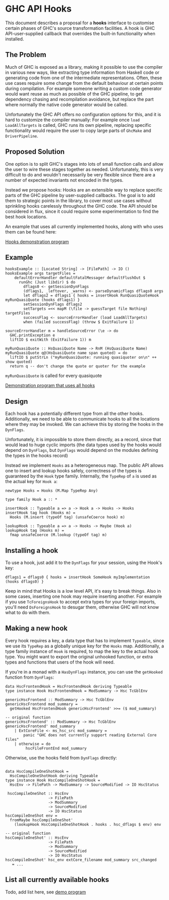 # GHC API Hooks


This document describes a proposal for a **hooks** interface to customise certain phases of GHC's source transformation facilities.  A hook is GHC API-user-supplied callback that overrides the built-in functionality when installed.

## The Problem


Much of GHC is exposed as a library, making it possible to use the compiler in various new ways, like extracting type information from Haskell code or generating code from one of the intermediate representations. Often, these use cases require some change from the default behaviour at certain points during compilation. For example someone writing a custom code generator would want reuse as much as possible of the GHC pipeline, to get dependency chasing and recompilation avoidance, but replace the part where normally the native code generator would be called.


Unfortunately the GHC API offers no configuration options for this, and it is hard to customize the compiler manually: For example once `load LoadAllTargets` is called, GHC runs its own pipeline, replacing specific functionality would require the user to copy large parts of `GhcMake` and `DriverPipeline`.

## Proposed Solution


One option is to split GHC's stages into lots of small function calls and allow the user to wire these stages together as needed.  Unfortunately, this is very difficult to do and wouldn't necessarily be very flexible since there are a number of expected invariants not encoded in the types.


Instead we propose hooks: Hooks are an extensible way to replace specific parts of the GHC pipeline by user-supplied callbacks. The goal is to add them to strategic points in the library, to cover most use cases without sprinkling hooks carelessly throughout the GHC code. The API should be considered in flux, since it could require some experimentation to find the best hook locations.


An example that uses all currently implemented hooks, along with who uses them can be found here:

[Hooks demonstration program](https://gist.github.com/luite/6444273)

## Example

```wiki
hooksExample :: [Located String] -> [FilePath] -> IO ()
hooksExample args targetFiles =
    defaultErrorHandler defaultFatalMessager defaultFlushOut $
      runGhc (Just libdir) $ do
        dflags0 <- getSessionDynFlags
        (dflags1, _leftover, _warns) <- parseDynamicFlags dflags0 args
        let dflags2 = dflags1 { hooks = insertHook RunQuasiQuoteHook myRunQuasiQuote (hooks dflags1) }
        setSessionDynFlags dflags2
        setTargets =<< mapM (\file -> guessTarget file Nothing) targetFiles
        successFlag <- sourceErrorHandler (load LoadAllTargets)
        when (failed successFlag) (throw $ ExitFailure 1)

sourceErrorHandler m = handleSourceError (\e -> do
  GHC.printException e
  liftIO $ exitWith (ExitFailure 1)) m

myRunQuasiQuote :: HsQuasiQuote Name -> RnM (HsQuasiQuote Name)
myRunQuasiQuote q@(HsQuasiQuote name span quoted) = do
  liftIO $ putStrLn ("myRunQuasiQuote: running quasiquoter on\n" ++ show quoted)
  return q -- don't change the quote or quoter for the example
```

`myRunQuasiQuote` is called for every quasiquote

[Demonstration program that uses all hooks](https://gist.github.com/luite/6444273)

## Design


Each hook has a potentially different type from all the other hooks. Additionally, we need to be able to communicate hooks to all the locations where they may be invoked. We can achieve this by storing the hooks in the `DynFlags`.


Unfortunately, it is impossible to store them directly, as a record, since that would lead to huge cyclic imports (the data types used by the hooks would depend on `DynFlags`, but `DynFlags` would depend on the modules defining the types in the hooks record)


Instead we implement `Hooks` as a heterogeneous map. The public API allows one to insert and lookup hooks safely, correctness of the types is guaranteed by the `Hook` type family. Internally, the `TypeRep` of `a` is used as the actual key for `Hook a`:

```wiki
newtype Hooks = Hooks (M.Map TypeRep Any)

type family Hook a :: *

insertHook :: Typeable a => a -> Hook a -> Hooks -> Hooks
insertHook tag hook (Hooks m) =
  Hooks (M.insert (typeOf tag) (unsafeCoerce hook) m)

lookupHook :: Typeable a => a -> Hooks -> Maybe (Hook a)
lookupHook tag (Hooks m) =
  fmap unsafeCoerce (M.lookup (typeOf tag) m)
```

## Installing a hook


To use a hook, just add it to the `DynFlags` for your session, using the Hook's key:

```wiki
dflags1 = dflags0 { hooks = insertHook SomeHook myImplementation (hooks dflags0) }
```


Keep in mind that Hooks is a low level API, it's easy to break things. Also in some cases, inserting one hook may require inserting another. For example if you use `TcForeignsHook` to accept extra types for your foreign imports, you'll need `DsForeignsHook` to desugar them, otherwise GHC will not know what to do with them.

## Making a new hook


Every hook requires a key, a data type that has to implement `Typeable`, since we use its `TypeRep` as a globally unique key for the `Hooks` map. Additionally, a type family instance of `Hook` is required, to map the key to the actual hook type. You might want to export the original unhooked function, or extra types and functions that users of the hook will need.


If you're in a monad with a `HasDynFlags` instance, you can use the `getHooked` function from `DynFlags`:

```wiki
data HscFrontendHook = HscFrontendHook deriving Typeable
type instance Hook HscFrontendHook = ModSummary -> Hsc TcGblEnv

genericHscFrontend :: ModSummary -> Hsc TcGblEnv
genericHscFrontend mod_summary =
  getHooked HscFrontendHook genericHscFrontend' >>= ($ mod_summary)

-- original function
genericHscFrontend' :: ModSummary -> Hsc TcGblEnv
genericHscFrontend' mod_summary
    | ExtCoreFile <- ms_hsc_src mod_summary =
        panic "GHC does not currently support reading External Core files"
    | otherwise = do
         hscFileFrontEnd mod_summary
```


Otherwise, use the hooks field from `DynFlags` directly:

```wiki

data HscCompileOneShotHook =
  HscCompileOneShotHook deriving Typeable
type instance Hook HscCompileOneShotHook =
  HscEnv -> FilePath -> ModSummary -> SourceModified -> IO HscStatus

 hscCompileOneShot :: HscEnv
                   -> FilePath
                   -> ModSummary
                   -> SourceModified
                   -> IO HscStatus
hscCompileOneShot env =
  fromMaybe hscCompileOneShot'
    (lookupHook HscCompileOneShotHook . hooks . hsc_dflags $ env) env

-- original function
hscCompileOneShot' :: HscEnv
                   -> FilePath
                   -> ModSummary
                   -> SourceModified
                   -> IO HscStatus
hscCompileOneShot' hsc_env extCore_filename mod_summary src_changed
   = ...
```

## List all currently available hooks


Todo, add list here, see [demo program](https://gist.github.com/luite/6444273)